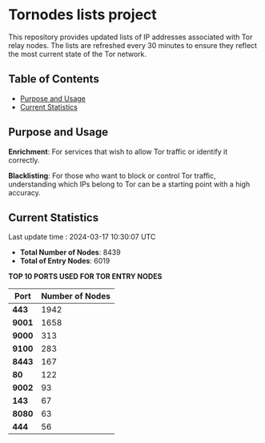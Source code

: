 # Tornodes lists project

This repository provides updated lists of IP addresses associated with Tor relay nodes. The lists are refreshed every 30 minutes to ensure they reflect the most current state of the Tor network.

## Table of Contents

- [Purpose and Usage](#purpose-and-usage)
- [Current Statistics](#current-statistics)


## Purpose and Usage

**Enrichment**: For services that wish to allow Tor traffic or identify it correctly.

**Blacklisting**: For those who want to block or control Tor traffic, understanding which IPs belong to Tor can be a starting point with a high accuracy.

## Current Statistics

Last update time : 2024-03-17 10:30:07 UTC

- **Total Number of Nodes**: 8439
- **Total of Entry Nodes**: 6019

**TOP 10 PORTS USED FOR TOR ENTRY NODES**

| **Port** | **Number of Nodes** |
|------|-----------------|
| **443**   | 1942  |
| **9001**   | 1658  |
| **9000**   | 313  |
| **9100**   | 283  |
| **8443**   | 167  |
| **80**   | 122  |
| **9002**   | 93  |
| **143**   | 67  |
| **8080**   | 63  |
| **444**   | 56  |


